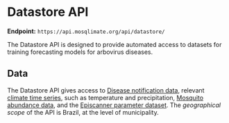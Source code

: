 # Datastore API
**Endpoint:** 
`https://api.mosqlimate.org/api/datastore/`

The Datastore API is designed to provide automated access to datasets for training forecasting models for arbovirus diseases.

## Data
The Datastore API gives access to [Disease notification data](/docs/datastore/GET/infodengue), relevant [climate time series](/docs/datastore/GET/climate), such as temperature and precipitation, [Mosquito abundance data](/docs/datastore/GET/mosquito), and the [Episcanner parameter dataset](/docs/datastore/GET/episcanner). The *geographical scope* of the API is Brazil, at the level of municipality.
